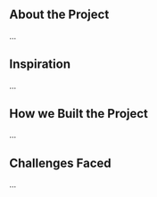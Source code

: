## About the Project
...

## Inspiration
...

## How we Built the Project
...

## Challenges Faced
...